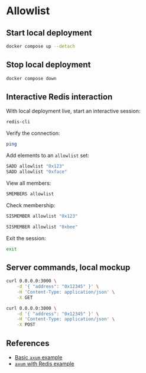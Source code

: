 <!--
cspell:word sadd
cspell:word sismember
cspell:word smembers
-->

# Allowlist

## Start local deployment

```sh
docker compose up --detach
```

## Stop local deployment

```sh
docker compose down
```

## Interactive Redis interaction

With local deployment live, start an interactive session:

```sh
redis-cli
```

Verify the connection:

```sh
ping
```

Add elements to an `allowlist` set:

```sh
SADD allowlist "0x123"
SADD allowlist "0xface"
```

View all members:

```sh
SMEMBERS allowlist
```

Check membership:

```sh
SISMEMBER allowlist "0x123"
```

```sh
SISMEMBER allowlist "0xbee"
```

Exit the session:

```sh
exit
```

## Server commands, local mockup

```sh
curl 0.0.0.0:3000 \
    -d '{ "address": "0x12345" }' \
    -H 'Content-Type: application/json' \
    -X GET
```

```sh
curl 0.0.0.0:3000 \
    -d '{ "address": "0x12345" }' \
    -H 'Content-Type: application/json' \
    -X POST
```

## References

* [Basic `axum` example]
* [`axum` with Redis example]

[`axum` with Redis example]: https://github.com/tokio-rs/axum/blob/main/examples/tokio-redis/src/main.rs
[Basic `axum` example]: https://github.com/tokio-rs/axum/tree/main?tab=readme-ov-file#usage-example
